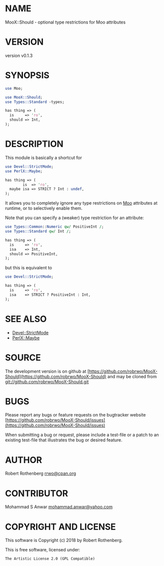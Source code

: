 # NAME

MooX::Should - optional type restrictions for Moo attributes

# VERSION

version v0.1.3

# SYNOPSIS

```perl
use Moo;

use MooX::Should;
use Types::Standard -types;

has thing => (
  is     => 'ro',
  should => Int,
);
```

# DESCRIPTION

This module is basically a shortcut for

```perl
use Devel::StrictMode;
use PerlX::Maybe;

has thing => (
        is  => 'ro',
  maybe isa => STRICT ? Int : undef,
);
```

It allows you to completely ignore any type restrictions on [Moo](https://metacpan.org/pod/Moo)
attributes at runtime, or to selectively enable them.

Note that you can specify a (weaker) type restriction for an attribute:

```perl
use Types::Common::Numeric qw/ PositiveInt /;
use Types::Standard qw/ Int /;

has thing => (
  is     => 'ro',
  isa    => Int,
  should => PositiveInt,
);
```

but this is equivalent to

```perl
use Devel::StrictMode;

has thing => (
  is     => 'ro',
  isa    => STRICT ? PositiveInt : Int,
);
```

# SEE ALSO

- [Devel::StrictMode](https://metacpan.org/pod/Devel::StrictMode)
- [PerlX::Maybe](https://metacpan.org/pod/PerlX::Maybe)

# SOURCE

The development version is on github at [https://github.com/robrwo/MooX-Should](https://github.com/robrwo/MooX-Should)
and may be cloned from [git://github.com/robrwo/MooX-Should.git](git://github.com/robrwo/MooX-Should.git)

# BUGS

Please report any bugs or feature requests on the bugtracker website
[https://github.com/robrwo/MooX-Should/issues](https://github.com/robrwo/MooX-Should/issues)

When submitting a bug or request, please include a test-file or a
patch to an existing test-file that illustrates the bug or desired
feature.

# AUTHOR

Robert Rothenberg <rrwo@cpan.org>

# CONTRIBUTOR

Mohammad S Anwar <mohammad.anwar@yahoo.com>

# COPYRIGHT AND LICENSE

This software is Copyright (c) 2018 by Robert Rothenberg.

This is free software, licensed under:

```
The Artistic License 2.0 (GPL Compatible)
```
